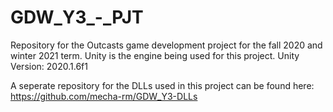 # GDW_Y3_-_PJT
Repository for the Outcasts game development project for the fall 2020 and winter 2021 term. Unity is the engine being used for this project.
Unity Version: 2020.1.6f1

A seperate repository for the DLLs used in this project can be found here:
https://github.com/mecha-rm/GDW_Y3-DLLs